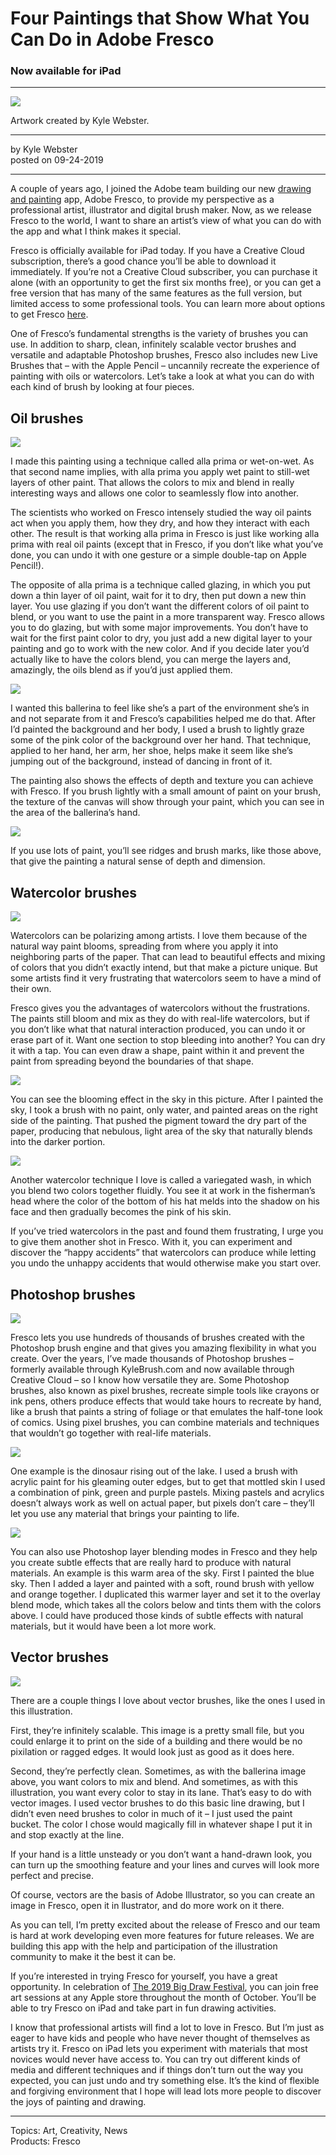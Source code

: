 # Four Paintings that Show What You Can Do in Adobe Fresco

### Now available for iPad

---

![](https://hlx.blob.core.windows.net/external/04c6ef7afa8800ce8e0c5398e20edd6934884660)

Artwork created by Kyle Webster.

---

by Kyle Webster  
posted on 09-24-2019

---

A couple of years ago, I joined the Adobe team building our new [drawing and painting](https://www.adobe.com/creativecloud/drawing-painting.html) app, Adobe Fresco, to provide my perspective as a professional artist, illustrator and digital brush maker. Now, as we release Fresco to the world, I want to share an artist’s view of what you can do with the app and what I think makes it special.

Fresco is officially available for iPad today. If you have a Creative Cloud subscription, there’s a good chance you’ll be able to download it immediately. If you’re not a Creative Cloud subscriber, you can purchase it alone (with an opportunity to get the first six months free), or you can get a free version that has many of the same features as the full version, but limited access to some professional tools. You can learn more about options to get Fresco [here](https://www.adobe.com/products/fresco.html).

One of Fresco’s fundamental strengths is the variety of brushes you can use. In addition to sharp, clean, infinitely scalable vector brushes and versatile and adaptable Photoshop brushes, Fresco also includes new Live Brushes that – with the Apple Pencil – uncannily recreate the experience of painting with oils or watercolors. Let’s take a look at what you can do with each kind of brush by looking at four pieces.

## Oil brushes

![](https://hlx.blob.core.windows.net/external/d1fb8806c7619e6d11a119247278d6efb0941dcb)

I made this painting using a technique called alla prima or wet-on-wet. As that second name implies, with alla prima you apply wet paint to still-wet layers of other paint. That allows the colors to mix and blend in really interesting ways and allows one color to seamlessly flow into another.

The scientists who worked on Fresco intensely studied the way oil paints act when you apply them, how they dry, and how they interact with each other. The result is that working alla prima in Fresco is just like working alla prima with real oil paints (except that in Fresco, if you don’t like what you’ve done, you can undo it with one gesture or a simple double-tap on Apple Pencil!).

The opposite of alla prima is a technique called glazing, in which you put down a thin layer of oil paint, wait for it to dry, then put down a new thin layer. You use glazing if you don’t want the different colors of oil paint to blend, or you want to use the paint in a more transparent way. Fresco allows you to do glazing, but with some major improvements. You don’t have to wait for the first paint color to dry, you just add a new digital layer to your painting and go to work with the new color. And if you decide later you’d actually like to have the colors blend, you can merge the layers and, amazingly, the oils blend as if you’d just applied them.

![](https://hlx.blob.core.windows.net/external/715d4e9d410456dbbd034f7b44fb83ec981dfc08)

I wanted this ballerina to feel like she’s a part of the environment she’s in and not separate from it and Fresco’s capabilities helped me do that. After I’d painted the background and her body, I used a brush to lightly graze some of the pink color of the background over her hand. That technique, applied to her hand, her arm, her shoe, helps make it seem like she’s jumping out of the background, instead of dancing in front of it.

The painting also shows the effects of depth and texture you can achieve with Fresco. If you brush lightly with a small amount of paint on your brush, the texture of the canvas will show through your paint, which you can see in the area of the ballerina’s hand.

![](https://hlx.blob.core.windows.net/external/6c8d5d88ae1db3d081e992894f596f194d0086cf)

If you use lots of paint, you’ll see ridges and brush marks, like those above, that give the painting a natural sense of depth and dimension.

## Watercolor brushes

![](https://hlx.blob.core.windows.net/external/14aa65b043396d5be2d81fa4c527bb7180f675d9)

Watercolors can be polarizing among artists. I love them because of the natural way paint blooms, spreading from where you apply it into neighboring parts of the paper. That can lead to beautiful effects and mixing of colors that you didn’t exactly intend, but that make a picture unique. But some artists find it very frustrating that watercolors seem to have a mind of their own.

Fresco gives you the advantages of watercolors without the frustrations. The paints still bloom and mix as they do with real-life watercolors, but if you don’t like what that natural interaction produced, you can undo it or erase part of it. Want one section to stop bleeding into another? You can dry it with a tap. You can even draw a shape, paint within it and prevent the paint from spreading beyond the boundaries of that shape.

![](https://hlx.blob.core.windows.net/external/0675723159f683318cd1968c7f978f2fd8753755)

You can see the blooming effect in the sky in this picture. After I painted the sky, I took a brush with no paint, only water, and painted areas on the right side of the painting. That pushed the pigment toward the dry part of the paper, producing that nebulous, light area of the sky that naturally blends into the darker portion.

![](https://hlx.blob.core.windows.net/external/d905f679f085bb4304f31e0b2133b568f079bd67)

Another watercolor technique I love is called a variegated wash, in which you blend two colors together fluidly. You see it at work in the fisherman’s head where the color of the bottom of his hat melds into the shadow on his face and then gradually becomes the pink of his skin.

If you’ve tried watercolors in the past and found them frustrating, I urge you to give them another shot in Fresco. With it, you can experiment and discover the “happy accidents” that watercolors can produce while letting you undo the unhappy accidents that would otherwise make you start over.

## Photoshop brushes

![](https://hlx.blob.core.windows.net/external/22f86c658ce9e71678f126637ed1d3135b37ec11)

Fresco lets you use hundreds of thousands of brushes created with the Photoshop brush engine and that gives you amazing flexibility in what you create. Over the years, I’ve made thousands of Photoshop brushes – formerly available through KyleBrush.com and now available through Creative Cloud – so I know how versatile they are. Some Photoshop brushes, also known as pixel brushes, recreate simple tools like crayons or ink pens, others produce effects that would take hours to recreate by hand, like a brush that paints a string of foliage or that emulates the half-tone look of comics. Using pixel brushes, you can combine materials and techniques that wouldn’t go together with real-life materials.

![](https://hlx.blob.core.windows.net/external/8bb9ae91860f4f0152515e88ef1ec3bb2b9843e5)

One example is the dinosaur rising out of the lake. I used a brush with acrylic paint for his gleaming outer edges, but to get that mottled skin I used a combination of pink, green and purple pastels. Mixing pastels and acrylics doesn’t always work as well on actual paper, but pixels don’t care – they’ll let you use any material that brings your painting to life.

![](https://hlx.blob.core.windows.net/external/bb6976a237d8b91535fe1c295cfdffbc660312c9)

You can also use Photoshop layer blending modes in Fresco and they help you create subtle effects that are really hard to produce with natural materials. An example is this warm area of the sky. First I painted the blue sky. Then I added a layer and painted with a soft, round brush with yellow and orange together. I duplicated this warmer layer and set it to the overlay blend mode, which takes all the colors below and tints them with the colors above. I could have produced those kinds of subtle effects with natural materials, but it would have been a lot more work.

## Vector brushes

![](https://hlx.blob.core.windows.net/external/daa479f00fb3dd57d6ef0998634dfd0db6c33cab)

There are a couple things I love about vector brushes, like the ones I used in this illustration.

First, they’re infinitely scalable. This image is a pretty small file, but you could enlarge it to print on the side of a building and there would be no pixilation or ragged edges. It would look just as good as it does here.

Second, they’re perfectly clean. Sometimes, as with the ballerina image above, you want colors to mix and blend. And sometimes, as with this illustration, you want every color to stay in its lane. That’s easy to do with vector images. I used vector brushes to do this basic line drawing, but I didn’t even need brushes to color in much of it – I just used the paint bucket. The color I chose would magically fill in whatever shape I put it in and stop exactly at the line.

If your hand is a little unsteady or you don’t want a hand-drawn look, you can turn up the smoothing feature and your lines and curves will look more perfect and precise.

Of course, vectors are the basis of Adobe Illustrator, so you can create an image in Fresco, open it in llustrator, and do more work on it there.

As you can tell, I’m pretty excited about the release of Fresco and our team is hard at work developing even more features for future releases. We are building this app with the help and participation of the illustration community to make it the best it can be.

If you’re interested in trying Fresco for yourself, you have a great opportunity. In celebration of [The 2019 Big Draw Festival](https://www.apple.com/today/collection/the-big-draw/), you can join free art sessions at any Apple store throughout the month of October. You’ll be able to try Fresco on iPad and take part in fun drawing activities.

I know that professional artists will find a lot to love in Fresco. But I’m just as eager to have kids and people who have never thought of themselves as artists try it. Fresco on iPad lets you experiment with materials that most novices would never have access to. You can try out different kinds of media and different techniques and if things don’t turn out the way you expected, you can just undo and try something else. It’s the kind of flexible and forgiving environment that I hope will lead lots more people to discover the joys of painting and drawing.

---

Topics: Art, Creativity, News  
Products: Fresco
